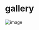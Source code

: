 # gallery

![image](https://github.com/user-attachments/assets/bd51594b-ea06-471d-9934-04b089c66ed9)

